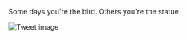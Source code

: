 Some days you're the bird. Others you're the statue


![Tweet image](/asset/crosspoast/GuQL6SeagAE4bOH.jpg)

